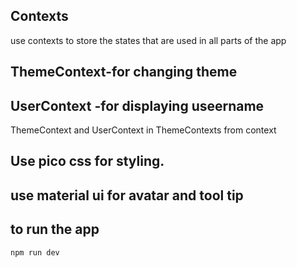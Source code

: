 ## Contexts

use contexts to store the states that are used in all parts of the app

## ThemeContext-for changing theme

## UserContext -for displaying useername

ThemeContext and UserContext in ThemeContexts from context

## Use pico css for styling.
## use material ui for avatar and tool tip

## to run the app

    npm run dev

